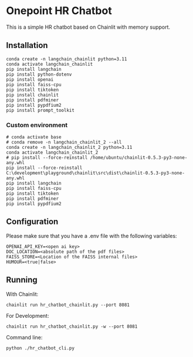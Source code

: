 # Onepoint HR Chatbot

This is a simple HR chatbot based on Chainlit with memory support.

## Installation

```
conda create -n langchain_chainlit python=3.11
conda activate langchain_chainlit
pip install langchain
pip install python-dotenv
pip install openai
pip install faiss-cpu
pip install tiktoken
pip install chainlit
pip install pdfminer
pip install pypdfium2
pip install prompt_toolkit
```

### Custom environment

```
# conda activate base
# conda remove -n langchain_chainlit_2 --all
conda create -n langchain_chainlit_2 python=3.11
conda activate langchain_chainlit_2
# pip install --force-reinstall /home/ubuntu/chainlit-0.5.3-py3-none-any.whl
pip install --force-reinstall C:\development\playground\chainlit\src\dist\chainlit-0.5.3-py3-none-any.whl
pip install langchain
pip install faiss-cpu
pip install tiktoken
pip install pdfminer
pip install pypdfium2
```

## Configuration

Please make sure that you have a .env file with the following variables:
```
OPENAI_API_KEY=<open ai key>
DOC_LOCATION=<absolute path of the pdf files>
FAISS_STORE=<Location of the FAISS internal files>
HUMOUR=<true|false>
```

## Running

With Chainlit:
```
chainlit run hr_chatbot_chainlit.py --port 8081
```

For Development:
```
chainlit run hr_chatbot_chainlit.py -w --port 8081
```

Command line:
```
python ./hr_chatbot_cli.py
```